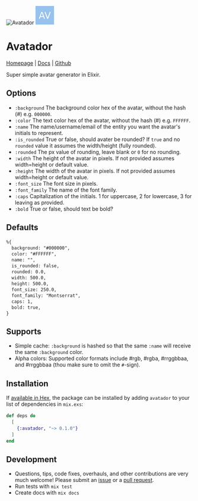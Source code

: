 ![Avatador](assets/logo.png) ![Avatador](logo.png)

# Avatador
[Homepage](https://www.avatador.io) | [Docs](https://hexdocs.pm/avatador) | [Github](https://github.com/ruudvh/avatador)

Super simple avatar generator in Elixir.

## Options
- `:background` The background color hex of the avatar, without the hash (#) e.g. `000000`.
- `:color` The text color hex of the avatar, without the hash (#) e.g. `FFFFFF`.
- `:name` The name/username/email of the entity you want the avatar's initials to represent.
- `:is_rounded` True or false, should avater be rounded? If `true` and no `rounded` value it assumes the width/height (fully rounded).
- `:rounded` The px value of rounding, leave blank or `0` for no rounding.
- `:width` The height of the avatar in pixels. If not provided assumes width=height or default value.
- `:height` The width of the avatar in pixels. If not provided assumes width=height or default value.
- `:font_size` The font size in pixels.
- `:font_family` The name of the font family.
- `:caps` Capitalization of the initials. 1 for uppercase, 2 for lowercase, 3 for leaving as provided.
- `:bold` True or false, should text be bold?

## Defaults

    %{
      background: "#000000",
      color: "#FFFFFF",
      name: "",
      is_rounded: false,
      rounded: 0.0,
      width: 500.0,
      height: 500.0,
      font_size: 250.0,
      font_family: "Montserrat",
      caps: 1,
      bold: true,
    }

## Supports
- Simple cache: `:background` is hashed so that the same `:name` will receive the same `:background` color.
- Alpha colors: Supported color formats include #rgb, #rgba, #rrggbbaa, and #rrggbbaa (thou make sure to omit the `#`-sign).

## Installation
If [available in Hex](https://hex.pm/docs/publish), the package can be installed
by adding `avatador` to your list of dependencies in `mix.exs`:

```elixir
def deps do
  [
    {:avatador, "~> 0.1.0"}
  ]
end
```

## Development
- Questions, tips, code fixes, overhauls, and other contributions are very much welcome! Please submit an [issue](https://github.com/ruudvh/avatador/issues) or a [pull request](https://github.com/ruudvh/avatador/pulls).
- Run tests with `mix test`
- Create docs with `mix docs`

